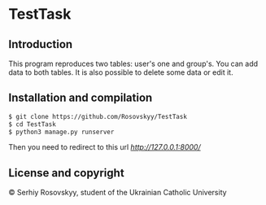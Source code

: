 # TestTask

## Introduction
This program reproduces two tables: user's one and group's.
You can add data to both tables. It is also possible to delete
some data or edit it.

## Installation and compilation
  ```bash
  $ git clone https://github.com/Rosovskyy/TestTask
  $ cd TestTask
  $ python3 manage.py runserver
  ```
  Then you need to redirect to this url <i>http://127.0.0.1:8000/</i>
  
## License and copyright
© Serhiy Rosovskyy, student of the Ukrainian Catholic University
